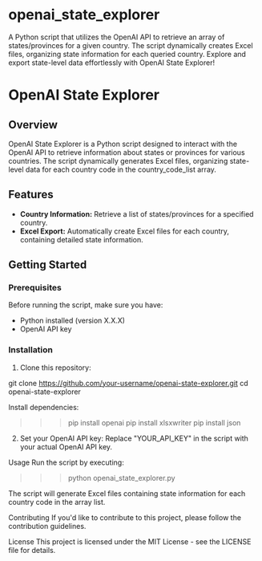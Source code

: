 # openai_state_explorer
A Python script that utilizes the OpenAI API to retrieve an array of states/provinces for a given country. The script dynamically creates Excel files, organizing state information for each queried country. Explore and export state-level data effortlessly with OpenAI State Explorer! 



# OpenAI State Explorer

## Overview

OpenAI State Explorer is a Python script designed to interact with the OpenAI API to retrieve information about states or provinces for various countries. The script dynamically generates Excel files, organizing state-level data for each country code in the country_code_list array.

## Features

- **Country Information:** Retrieve a list of states/provinces for a specified country.
- **Excel Export:** Automatically create Excel files for each country, containing detailed state information.

## Getting Started

### Prerequisites

Before running the script, make sure you have:

- Python installed (version X.X.X)
- OpenAI API key

### Installation

1. Clone this repository:


git clone https://github.com/your-username/openai-state-explorer.git
cd openai-state-explorer

Install dependencies:
>>> pip install openai
>>> pip install xlsxwriter
>>> pip install json

2. Set your OpenAI API key:
Replace "YOUR_API_KEY" in the script with your actual OpenAI API key.

Usage
Run the script by executing:
>>> python openai_state_explorer.py

The script will generate Excel files containing state information for each country code in the array list.

Contributing
If you'd like to contribute to this project, please follow the contribution guidelines.

License
This project is licensed under the MIT License - see the LICENSE file for details.
